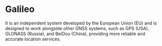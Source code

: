 # Galileo
It is an independent system developed by the European Union (EU) and is designed to work alongside other GNSS systems, such as GPS (USA), GLONASS (Russia), and BeiDou (China), providing more reliable and accurate location services.
